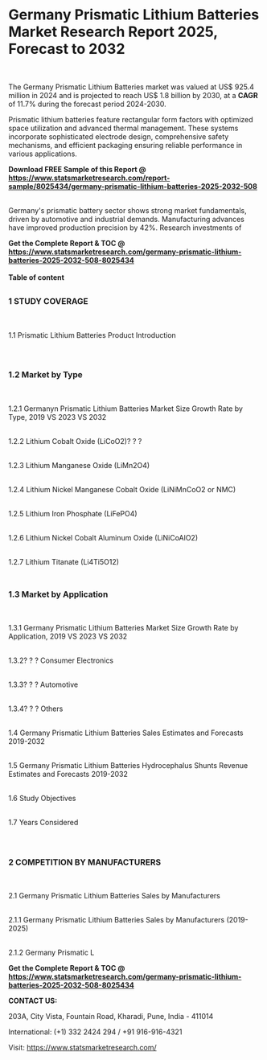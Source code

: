 <h1>Germany Prismatic Lithium Batteries Market Research Report 2025, Forecast to 2032</h1><br/><p>The Germany Prismatic Lithium Batteries market was valued at US$ 925.4 million in 2024 and is projected to reach US$ 1.8 billion by 2030, at a <strong>CAGR</strong> of 11.7% during the forecast period 2024-2030.</p><p>
 
 Prismatic lithium batteries feature rectangular form factors with optimized space utilization and advanced thermal management. These systems incorporate sophisticated electrode design, comprehensive safety mechanisms, and efficient packaging ensuring reliable performance in various applications.</p><div><b>Download FREE Sample of this Report @ <a href="https://www.statsmarketresearch.com/download-free-sample/8025434/germany-prismatic-lithium-batteries-2025-2032-508">https://www.statsmarketresearch.com/report-sample/8025434/germany-prismatic-lithium-batteries-2025-2032-508</a></b></div><br><p>
 
 Germany's prismatic battery sector shows strong market fundamentals, driven by automotive and industrial demands. Manufacturing advances have improved production precision by 42%. Research investments of</p><div><b>Get the Complete Report & TOC @ <a href="https://www.statsmarketresearch.com/germany-prismatic-lithium-batteries-2025-2032-508-8025434">https://www.statsmarketresearch.com/germany-prismatic-lithium-batteries-2025-2032-508-8025434</a></b></div><br><b>Table of content</b><p><h2><span style="font-size:16px"><strong>1 STUDY COVERAGE</strong></span></h2><br />
 
 <p>1.1 Prismatic Lithium Batteries Product Introduction</p><br />
 
 <h2><span style="font-size:16px"><strong>1.2 Market by Type</strong></span></h2><br />
 
 <p>1.2.1 Germanyn Prismatic Lithium Batteries Market Size Growth Rate by Type, 2019 VS 2023 VS 2032<br /><br />
 
 1.2.2 Lithium Cobalt Oxide (LiCoO2)? ? ? <br /><br />
 
 1.2.3 Lithium Manganese Oxide (LiMn2O4)<br /><br />
 
 1.2.4 Lithium Nickel Manganese Cobalt Oxide (LiNiMnCoO2 or NMC)<br /><br />
 
 1.2.5 Lithium Iron Phosphate (LiFePO4)<br /><br />
 
 1.2.6 Lithium Nickel Cobalt Aluminum Oxide (LiNiCoAlO2)<br /><br />
 
 1.2.7 Lithium Titanate (Li4Ti5O12)<br /><br />
 
 <h2><span style="font-size:16px"><strong>1.3 Market by Application</strong></span></h2><br />
 
 <p>1.3.1 Germany Prismatic Lithium Batteries Market Size Growth Rate by Application, 2019 VS 2023 VS 2032<br /><br />
 
 1.3.2? ? ? Consumer Electronics<br /><br />
 
 1.3.3? ? ? Automotive<br /><br />
 
 1.3.4? ? ? Others<br /><br />
 
 1.4 Germany Prismatic Lithium Batteries Sales Estimates and Forecasts 2019-2032<br /><br />
 
 1.5 Germany Prismatic Lithium Batteries Hydrocephalus Shunts Revenue Estimates and Forecasts 2019-2032<br /><br />
 
 1.6 Study Objectives<br /><br />
 
 1.7 Years Considered</p><br />
 
 <h2><span style="font-size:16px"><strong>2 COMPETITION BY MANUFACTURERS</strong></span></h2><br />
 
 <p>2.1 Germany Prismatic Lithium Batteries Sales by Manufacturers<br /><br />
 
 2.1.1 Germany Prismatic Lithium Batteries Sales by Manufacturers (2019-2025)<br /><br />
 
 2.1.2 Germany Prismatic L<br><div><b>Get the Complete Report & TOC @ <a href="https://www.statsmarketresearch.com/germany-prismatic-lithium-batteries-2025-2032-508-8025434">https://www.statsmarketresearch.com/germany-prismatic-lithium-batteries-2025-2032-508-8025434</a></b></div></p>
 
 <b>CONTACT US:</b><br>
 
 203A, City Vista, Fountain Road, Kharadi, Pune, India - 411014 <br>
 
 International: (+1) 332 2424 294 / +91 916-916-4321<br>
 
 Visit: <a href="https://www.statsmarketresearch.com/">https://www.statsmarketresearch.com/</a>
 
 <br>